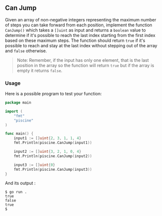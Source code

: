 ## Can Jump

Given an array of non-negative integers representing the maximum number of steps you can take forward from each position, implement the function `CanJump()` which takes a `[]uint` as input and returns a `boolean` value to determine if it's possible to reach the last index starting from the first index based on these maximum steps. The function should return `true` if it's possible to reach and stay at the last index without stepping out of the array and `false` otherwise.

> Note: Remember, if the input has only one element, that is the last position in the array so the function will return `true` but if the array is empty it returns `false`.

### Usage

Here is a possible program to test your function:

```go
package main

import (
	"fmt"
	"piscine"
)

func main() {
	input1 := []uint{2, 3, 1, 1, 4}
	fmt.Println(piscine.CanJump(input1))

	input2 := []uint{3, 2, 1, 0, 4}
	fmt.Println(piscine.CanJump(input2))

	input3 := []uint{0}
	fmt.Println(piscine.CanJump(input3))
}
```

And its output :

```console
$ go run .
true
false
true
$
```
